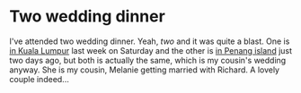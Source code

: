 Two wedding dinner
===

I've attended two wedding dinner. Yeah, *two* and it was quite a blast. One is [in Kuala Lumpur](http://chzehong.blogspot.com/2005/12/cocktail-preparation-101.html " Cocktail Preparation 101") last week on Saturday and the other is [in Penang island](http://chzehong.blogspot.com/2005/12/another-wedding-dinner.html "Another wedding dinner") just two days ago, but both is actually the same, which is my cousin's wedding anyway. She is my cousin, Melanie getting married with Richard. A lovely couple indeed...